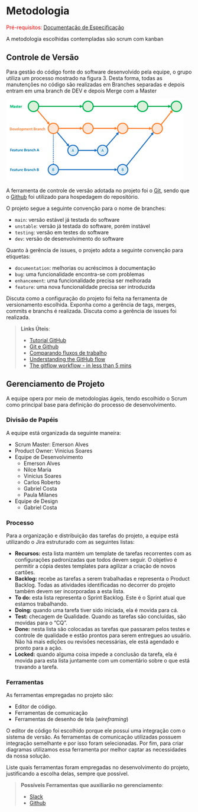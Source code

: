 
# Metodologia

<span style="color:red">Pré-requisitos: <a href="2-Especificação do Projeto.md"> Documentação de Especificação</a></span>

A metodologia escolhidas contempladas são scrum com kanban

## Controle de Versão
 
Para gestão do código fonte do software desenvolvido pela equipe, o grupo utiliza um processo  mostrado na figura 3. Desta forma, todas as manutenções no código são realizadas em Branches separadas e depois entram em uma branch de DEV e depois  Merge com a Master 

![CF](img/CF.png)

A ferramenta de controle de versão adotada no projeto foi o
[Git](https://git-scm.com/), sendo que o [Github](https://github.com)
foi utilizado para hospedagem do repositório.

O projeto segue a seguinte convenção para o nome de branches:

- `main`: versão estável já testada do software
- `unstable`: versão já testada do software, porém instável
- `testing`: versão em testes do software
- `dev`: versão de desenvolvimento do software

Quanto à gerência de issues, o projeto adota a seguinte convenção para
etiquetas:

- `documentation`: melhorias ou acréscimos à documentação
- `bug`: uma funcionalidade encontra-se com problemas
- `enhancement`: uma funcionalidade precisa ser melhorada
- `feature`: uma nova funcionalidade precisa ser introduzida

Discuta como a configuração do projeto foi feita na ferramenta de versionamento escolhida. Exponha como a gerência de tags, merges, commits e branchs é realizada. Discuta como a gerência de issues foi realizada.

> **Links Úteis**:
> - [Tutorial GitHub](https://guides.github.com/activities/hello-world/)
> - [Git e Github](https://www.youtube.com/playlist?list=PLHz_AreHm4dm7ZULPAmadvNhH6vk9oNZA)
>  - [Comparando fluxos de trabalho](https://www.atlassian.com/br/git/tutorials/comparing-workflows)
> - [Understanding the GitHub flow](https://guides.github.com/introduction/flow/)
> - [The gitflow workflow - in less than 5 mins](https://www.youtube.com/watch?v=1SXpE08hvGs)

## Gerenciamento de Projeto

A equipe opera por meio de metodologias ágeis, tendo escolhido o Scrum como principal base para definição do processo de desenvolvimento.

### Divisão de Papéis

A equipe está organizada da seguinte maneira:

- Scrum Master: Emerson Alves
- Product Owner: Vinicius Soares
- Equipe de Desenvolvimento 
  - Emerson Alves 
  - Nilce Maria
  - Vinicius Soares
  - Carlos Roberto
  - Gabriel Costa
  - Paula Milanes
- Equipe de Design 
  - Gabriel Costa

### Processo

Para a organização e distribuição das tarefas do projeto, a equipe está utilizando o Jira estruturado com as seguintes listas:

- **Recursos:** esta lista mantém um template de tarefas recorrentes com as configurações padronizadas que todos devem seguir. O objetivo é permitir a cópia destes templates para agilizar a criação de novos cartões. 
- **Backlog:** recebe as tarefas a serem trabalhadas e representa o Product Backlog. Todas as atividades identificadas no decorrer do projeto também devem ser incorporadas a esta lista. 
- **To do:** esta lista representa o Sprint Backlog. Este é o Sprint atual que estamos trabalhando. 
- **Doing:** quando uma tarefa tiver sido iniciada, ela é movida para cá. 
- **Test:** checagem de Qualidade. Quando as tarefas são concluídas, são movidas para o “CQ”. 
- **Done:** nesta lista são colocadas as tarefas que passaram pelos testes e controle de qualidade e estão prontos para serem entregues ao usuário. Não há mais edições ou revisões necessárias, ele está agendado e pronto para a ação. 
- **Locked:** quando alguma coisa impede a conclusão da tarefa, ela é movida para esta lista juntamente com um comentário sobre o que está travando a tarefa. 

### Ferramentas

As ferramentas empregadas no projeto são:

- Editor de código.
- Ferramentas de comunicação
- Ferramentas de desenho de tela (_wireframing_)

O editor de código foi escolhido porque ele possui uma integração com o
sistema de versão. As ferramentas de comunicação utilizadas possuem
integração semelhante e por isso foram selecionadas. Por fim, para criar
diagramas utilizamos essa ferramenta por melhor captar as
necessidades da nossa solução.

Liste quais ferramentas foram empregadas no desenvolvimento do projeto, justificando a escolha delas, sempre que possível.
 
> **Possíveis Ferramentas que auxiliarão no gerenciamento**: 
> - [Slack](https://slack.com/)
> - [Github](https://github.com/)
